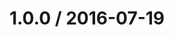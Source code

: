 <!--remark setext-->

<!--lint disable no-multiple-toplevel-headings -->

1.0.0 / 2016-07-19
==================
